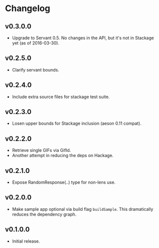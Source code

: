 # Changelog

## v0.3.0.0

- Upgrade to Servant 0.5. No changes in the API, but it's not in Stackage yet
  (as of 2016-03-30).

## v0.2.5.0

- Clarify servant bounds.

## v0.2.4.0

- Include extra source files for stackage test suite.

## v0.2.3.0

- Losen upper bounds for Stackage inclusion (aeson 0.11 compat).

## v0.2.2.0

- Retrieve single GIFs via GifId.
- Another attempt in reducing the deps on Hackage.

## v0.2.1.0

- Expose RandomResponse(..) type for non-lens use.

## v0.2.0.0

- Make sample app optional via build flag `buildSample`. This dramatically
  reduces the dependency graph.

## v0.1.0.0

- Initial release.
